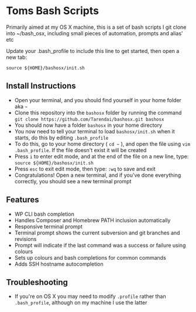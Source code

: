 # Toms Bash Scripts

Primarily aimed at my OS X machine, this is a set of bash scripts I git clone into ~/bash_osx, including small pieces of automation, prompts and alias' etc

Update your .bash_profile to include this line to get started, then open a new tab:

```
source ${HOME}/bashosx/init.sh
```

## Install Instructions

 - Open your terminal, and you should find yourself in your home folder aka `~`
 - Clone this repository into the `bashosx` folder by running the command `git clone https://github.com/Tarendai/bashosx.git bashosx`
 - You should now have a folder `bashosx` in your home directory
 - You now need to tell your terminal to load `bashosx/init.sh` when it starts, do this by editing `.bash_profile`
 - To do this, go to your home directory ( `cd ~` ), and open the file using `vim .bash_profile`. If the file doesn't exist it will be created
 - Press `i` to enter edit mode, and at the end of the file on a new line, type: `source ${HOME}/bashosx/init.sh`
 - Press `esc` to exit edit mode, then type: `:wq` to save and exit
 - Congratulations! Open a new terminal, and if you've done everything correctly, you should see a new terminal prompt


## Features

 - WP CLI bash completion
 - Handles Composer and Homebrew PATH inclusion automatically
 - Responsive terminal prompt
 - Terminal prompt shows the current subversion and git branches and revisions
 - Prompt will indicate if the last command was a success or failure using colours
 - Sets up colours and bash completions for common commands
 - Adds SSH hostname autocompletion


## Troubleshooting

 - If you're on OS X you may need to modify `.profile` rather than `.bash_profile`, although on my machine I use the latter
